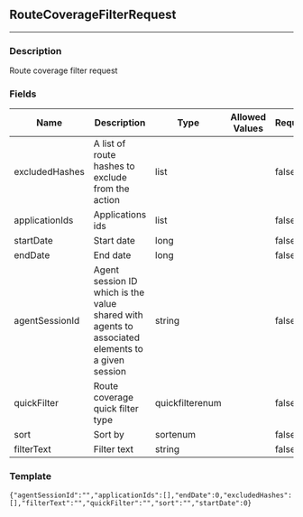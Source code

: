 ## RouteCoverageFilterRequest
---
### Description
Route coverage filter request
### Fields
| Name | Description | Type | Allowed Values | Required |
| ---- | ----------- | ---- | -------------- | -------- |
| excludedHashes | A list of route hashes to exclude from the action | list |  | false |
| applicationIds | Applications ids | list |  | false |
| startDate | Start date | long |  | false |
| endDate | End date | long |  | false |
| agentSessionId | Agent session ID which is the value shared with agents to associated elements to a given session | string |  | false |
| quickFilter | Route coverage quick filter type | quickfilterenum |  | false |
| sort | Sort by | sortenum |  | false |
| filterText | Filter text | string |  | false |
### Template
```
{"agentSessionId":"","applicationIds":[],"endDate":0,"excludedHashes":[],"filterText":"","quickFilter":"","sort":"","startDate":0}
```
